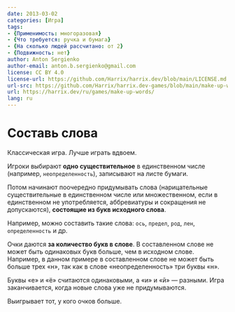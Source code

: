 ```yaml
---
date: 2013-03-02
categories: [Игра]
tags:
- {Применимость: многоразовая}
- {Что требуется: ручка и бумага}
- {На сколько людей рассчитано: от 2}
- {Подвижность: нет}
author: Anton Sergienko
author-email: anton.b.sergienko@gmail.com
license: CC BY 4.0
license-url: https://github.com/Harrix/harrix.dev/blob/main/LICENSE.md
url-src: https://github.com/Harrix/harrix.dev-games/blob/main/make-up-words/make-up-words.md
url: https://harrix.dev/ru/games/make-up-words/
lang: ru
---
```


# Составь слова

Классическая игра. Лучше играть вдвоем.

Игроки выбирают **одно существительное** в единственном числе (например, `неопределенность`), записывают на листе бумаги.

Потом начинают поочередно придумывать слова (нарицательные существительные в единственном числе или множественном, если в единственном не употребляется, аббревиатуры и сокращения не допускаются), **состоящие из букв исходного слова**.

Например, можно составить такие слова: `ось`, `предел`, `род`, `лен`, `определенность` и др.

Очки даются **за количество букв в слове**. В составленном слове не может быть одинаковых букв больше, чем в исходном слове. Например, в данном примере в составленном слове не может быть больше трех «н», так как в слове «неопределенность» три буквы «н».

Буквы «е» и «ё» считаются одинаковыми, а «и» и «й» — разными. Игра заканчивается, когда новые слова уже не придумываются.

Выигрывает тот, у кого очков больше.

